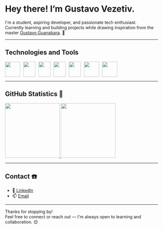 # Hey there! I’m Gustavo Vezetiv.
I'm a student, aspiring developer, and passionate tech enthusiast.  
Currently learning and building projects while drawing inspiration from the master [Gustavo Guanabara](https://github.com/gustavoguanabara). 🦗

---

## Technologies and Tools


<div style="display: flex; gap: 10px;">
  <img src="https://cdn.jsdelivr.net/gh/devicons/devicon@latest/icons/python/python-original.svg" width="50px" height="50" />
  <img src="https://cdn.jsdelivr.net/gh/devicons/devicon@latest/icons/html5/html5-original.svg" width="40px" height="50" />
  <img src="https://cdn.jsdelivr.net/gh/devicons/devicon@latest/icons/css3/css3-original.svg" width="40px" height="50" />
  <img src="https://cdn.jsdelivr.net/gh/devicons/devicon@latest/icons/javascript/javascript-original.svg" width="40px" height="50" />
  <img src="https://cdn.jsdelivr.net/gh/devicons/devicon@latest/icons/figma/figma-original.svg" width="40px" height="50" />
  <img src="https://cdn.jsdelivr.net/gh/devicons/devicon@latest/icons/php/php-original.svg" width="50px" height="50" />
  <img src="https://cdn.jsdelivr.net/gh/devicons/devicon@latest/icons/mysql/mysql-original-wordmark.svg" width="50px" height="50" />

</div>


---

## GitHub Statistics 🧮

<div>
  <a href="https://github.com/GustavoVezetiv">
    <img loading="lazy" height="180px" src="https://github-readme-stats.vercel.app/api/top-langs/?username=GustavoVezetiv&layout=compact&langs_count=7&theme=vue-dark"/>
    <img loading="lazy" height="180px" src="https://github-readme-stats.vercel.app/api?username=GustavoVezetiv&show_icons=true&theme=vue-dark"/>
  </a>
</div>

---

## Contact ☎️

- 💼 [LinkedIn](https://www.linkedin.com/in/gustavo-vezetiv-08416126b/)
- 📫 [Email](mailto:gustavovezetiv8@gmail.com)

---

Thanks for stopping by!  
Feel free to connect or reach out — I'm always open to learning and collaboration. 😊
